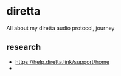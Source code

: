# diretta
All about my diretta audio protocol, journey

## research

- https://help.diretta.link/support/home
- 
